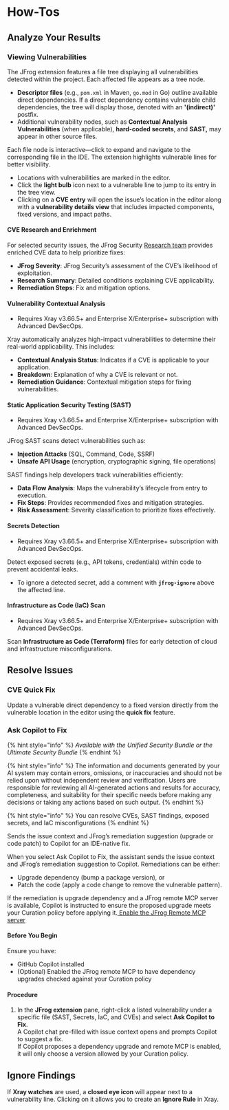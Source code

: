 # How-Tos

## Analyze Your Results

### Viewing Vulnerabilities

The JFrog extension features a file tree displaying all vulnerabilities detected within the project. Each affected file appears as a tree node.

* **Descriptor files** (e.g., `pom.xml` in Maven, `go.mod` in Go) outline available direct dependencies. If a direct dependency contains vulnerable child dependencies, the tree will display those, denoted with an **'(indirect)'** postfix.
* Additional vulnerability nodes, such as **Contextual Analysis Vulnerabilities** (when applicable), **hard-coded secrets**, and **SAST,** may appear in other source files.

Each file node is interactive—click to expand and navigate to the corresponding file in the IDE. The extension highlights vulnerable lines for better visibility.

* Locations with vulnerabilities are marked in the editor.
* Click the **light bulb** icon next to a vulnerable line to jump to its entry in the tree view.
* Clicking on a **CVE entry** will open the issue’s location in the editor along with a **vulnerability details view** that includes impacted components, fixed versions, and impact paths.

#### **CVE Research and Enrichment**

For selected security issues, the JFrog Security [Research team](https://research.jfrog.com/) provides enriched CVE data to help prioritize fixes:

* **JFrog Severity**: JFrog Security’s assessment of the CVE’s likelihood of exploitation.
* **Research Summary**: Detailed conditions explaining CVE applicability.
* **Remediation Steps**: Fix and mitigation options.

#### **Vulnerability Contextual Analysis**

* Requires Xray v3.66.5+ and Enterprise X/Enterprise+ subscription with Advanced DevSecOps.

Xray automatically analyzes high-impact vulnerabilities to determine their real-world applicability. This includes:

* **Contextual Analysis Status**: Indicates if a CVE is applicable to your application.
* **Breakdown**: Explanation of why a CVE is relevant or not.
* **Remediation Guidance**: Contextual mitigation steps for fixing vulnerabilities.

#### **Static Application Security Testing (SAST)**

* Requires Xray v3.66.5+ and Enterprise X/Enterprise+ subscription with Advanced DevSecOps.

JFrog SAST scans detect vulnerabilities such as:

* **Injection Attacks** (SQL, Command, Code, SSRF)
* **Unsafe API Usage** (encryption, cryptographic signing, file operations)

SAST findings help developers track vulnerabilities efficiently:

* **Data Flow Analysis**: Maps the vulnerability’s lifecycle from entry to execution.
* **Fix Steps**: Provides recommended fixes and mitigation strategies.
* **Risk Assessment**: Severity classification to prioritize fixes effectively.

#### **Secrets Detection**

* Requires Xray v3.66.5+ and Enterprise X/Enterprise+ subscription with Advanced DevSecOps.

Detect exposed secrets (e.g., API tokens, credentials) within code to prevent accidental leaks.

* To ignore a detected secret, add a comment with **`jfrog-ignore`** above the affected line.

#### **Infrastructure as Code (IaC) Scan**

* Requires Xray v3.66.5+ and Enterprise X/Enterprise+ subscription with Advanced DevSecOps.

Scan **Infrastructure as Code (Terraform)** files for early detection of cloud and infrastructure misconfigurations.

## Resolve Issues

### CVE Quick Fix

Update a vulnerable direct dependency to a fixed version directly from the vulnerable location in the editor using the **quick fix** feature.

### Ask Copilot to Fix

{% hint style="info" %}
_Available with the Unified Security Bundle or the Ultimate Security Bundle_
{% endhint %}

{% hint style="info" %}
The information and documents generated by your AI system may contain errors, omissions, or inaccuracies and should not be relied upon without independent review and verification. Users are responsible for reviewing all AI-generated actions and results for accuracy, completeness, and suitability for their specific needs before making any decisions or taking any actions based on such output.
{% endhint %}

{% hint style="info" %}
You can resolve CVEs, SAST findings, exposed secrets, and IaC misconfigurations
{% endhint %}

Sends the issue context and JFrog’s remediation suggestion (upgrade or code patch) to Copilot for an IDE-native fix.

When you select Ask Copilot to Fix, the assistant sends the issue context and JFrog’s remediation suggestion to Copilot. Remediations can be either:

* Upgrade dependency (bump a package version), or
* Patch the code (apply a code change to remove the vulnerable pattern).

If the remediation is upgrade dependency and a JFrog remote MCP server is available, Copilot is instructed to ensure the proposed upgrade meets your Curation policy before applying it.[ Enable the JFrog Remote MCP server](https://jfrog.com/help/r/jfrog-integrations-documentation/enable-the-jfrog-mcp-server)

#### Before You Begin

Ensure you have:

* GitHub Copilot installed
* (Optional) Enabled the JFrog remote MCP to have dependency upgrades checked against your Curation policy

#### Procedure

1. In the **JFrog extension** pane, right-click a listed vulnerability under a specific file (SAST, Secrets, IaC, and CVEs) and select **Ask Copilot to Fix**.\
   A Copilot chat pre-filled with issue context opens and prompts Copilot to suggest a fix.\
   If Copilot proposes a dependency upgrade and remote MCP is enabled, it will only choose a version allowed by your Curation policy.

## Ignore Findings

If **Xray watches** are used, a **closed eye icon** will appear next to a vulnerability line. Clicking on it allows you to create an **Ignore Rule** in Xray.
